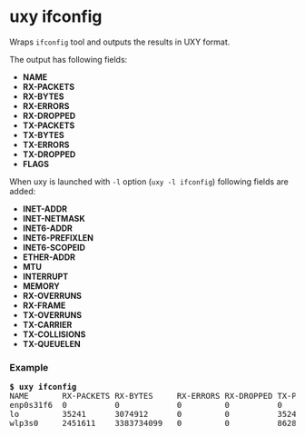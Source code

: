 # uxy ifconfig

Wraps `ifconfig` tool and outputs the results in UXY format.

The output has following fields:

- **NAME**
- **RX-PACKETS**
- **RX-BYTES**
- **RX-ERRORS**
- **RX-DROPPED**
- **TX-PACKETS**
- **TX-BYTES**
- **TX-ERRORS**
- **TX-DROPPED**
- **FLAGS**

When uxy is launched with `-l` option (`uxy -l ifconfig`) following fields are added:

- **INET-ADDR**
- **INET-NETMASK**
- **INET6-ADDR**
- **INET6-PREFIXLEN**
- **INET6-SCOPEID**
- **ETHER-ADDR**
- **MTU**
- **INTERRUPT**
- **MEMORY**
- **RX-OVERRUNS**
- **RX-FRAME**
- **TX-OVERRUNS**
- **TX-CARRIER**
- **TX-COLLISIONS**
- **TX-QUEUELEN**

### Example

<pre>
<b>$ uxy ifconfig</b>
NAME       RX-PACKETS RX-BYTES     RX-ERRORS RX-DROPPED TX-PACKETS TX-BYTES     TX-ERRORS TX-DROPPED FLAGS 
enp0s31f6  0          0            0         0          0          0            0         0          UP,BROADCAST,MULTICAST 
lo         35241      3074912      0         0          35241      3074912      0         0          UP,LOOPBACK,RUNNING 
wlp3s0     2451611    3383734099   0         0          862870     96392848     0         0          UP,BROADCAST,MULTICAST
</pre>

